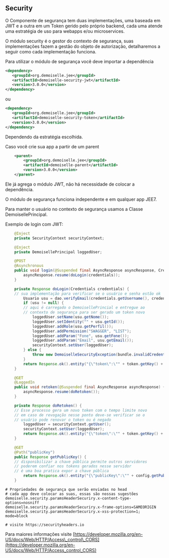 ## Security

O Componente de segurança tem duas implementações, uma baseada em JWT e a outra em um Token gerido pelo próprio backend, cada uma atende uma estratégia de uso para webapps e/ou microservices.

O módulo security é o gestor do contexto de segurança, suas implementações fazem a gestão do objeto de autorização, detalharemos a seguir como cada implementação funciona.

Para utilizar o módulo de segurança você deve importar a dependência

```xml
<dependency>
   <groupId>org.demoiselle.jee</groupId>
   <artifactId>demoiselle-security-jwt</artifactId>
   <version>3.0.0</version>
</dependency>
```

ou

```xml
<dependency>
   <groupId>org.demoiselle.jee</groupId>
   <artifactId>demoiselle-security-token</artifactId>
   <version>3.0.0</version>
</dependency>
```

Dependendo da estratégia escolhida.

Caso você crie sua app a partir de um parent

```xml
    <parent>
        <groupId>org.demoiselle.jee</groupId>
        <artifactId>demoiselle-parent</artifactId>
        <version>3.0.0</version>
    </parent>
```

Ele já agrega o módulo JWT, não há necessidade de colocar a dependência.

O módulo de segurança funciona independente e em qualquer app JEE7.

Para manter o usuário no contexto de segurança usamos a Classe DemoisellePrincipal.

Exemplo de login com JWT:

```java
    @Inject
    private SecurityContext securityContext;

    @Inject
    private DemoisellePrincipal loggedUser;

    @POST
    @Asynchronous
    public void login(@Suspended final AsyncResponse asyncResponse, Credentials credentials) {
        asyncResponse.resume(doLogin(credentials));
    }

    private Response doLogin(Credentials credentials) {
    // sua implementação para verificar se o usuário e senha estão ok
        Usuario usu = dao.verifyEmail(credentials.getUsername(), credentials.getPassword());
        if (usu != null) {
        // aqui é carregado o DemoisellePrincial e entregue ao 
        // contexto de segurança para ser gerado um token novo
            loggedUser.setName(usu.getNome());
            loggedUser.setIdentity("" + usu.getId());
            loggedUser.addRole(usu.getPerfil());
            loggedUser.addPermission("SWAGGER", "LIST");
            loggedUser.addParam("Fone", usu.getFone());
            loggedUser.addParam("Email", usu.getEmail());
            securityContext.setUser(loggedUser);
        } else {
            throw new DemoiselleSecurityException(bundle.invalidCredentials(), Response.Status.UNAUTHORIZED.getStatusCode());
        }
        return Response.ok().entity("{\"token\":\"" + token.getKey() + "\"}").build();
    }

    @GET
    @LoggedIn
    public void retoken(@Suspended final AsyncResponse asyncResponse) {
        asyncResponse.resume(doRetoken());
    }

    private Response doRetoken() {
    // Esse processo gera um novo token com o tempo limite novo
    // em caso de revogação nesse ponto deve-se verificar se o 
    // usuário pode renovar o token ou é negado
        loggedUser = securityContext.getUser();
        securityContext.setUser(loggedUser);
        return Response.ok().entity("{\"token\":\"" + token.getKey() + "\"}").build();
    }

    @GET
    @Path("publicKey")
    public Response getPublicKey() {
    // disponibilizar a chave pública permite outros servidores
    // poderem confiar nos tokens gerados nesse servidor
    // é uma boa pratica expor a chave pública
        return Response.ok().entity("{\"publicKey\":\"" + config.getPublicKey() + "\"}").build();
    }
```

```properties
# Propriedades de segurança que serão enviadas no head  
# cada app deve colocar as suas, essas são nossas sugestões
demoiselle.security.paramsHeaderSecuriry.x-content-type-options=nosniff
demoiselle.security.paramsHeaderSecuriry.x-frame-options=SAMEORIGIN
demoiselle.security.paramsHeaderSecuriry.x-xss-protection=1; mode=block

# visite https://securityheaders.io 
```

Para maiores informações visite [https://developer.mozilla.org/en-US/docs/Web/HTTP/Access\_control\_CORS](https://developer.mozilla.org/en-US/docs/Web/HTTP/Access_control_CORS)

